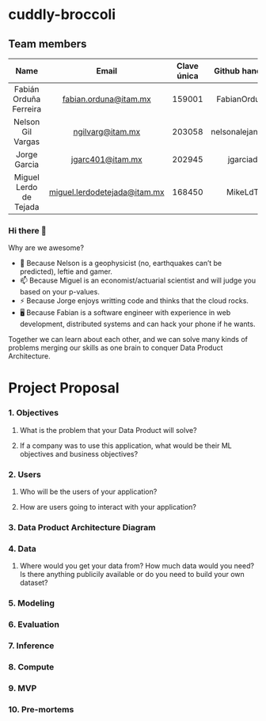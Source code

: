 # cuddly-broccoli

## Team members

| Name  | Email | Clave única | Github handler
| :-------------: | :-------------: | :-------------: | :-------------:
| Fabián Orduña Ferreira  | fabian.orduna@itam.mx  | 159001  | FabianOrduna 
| Nelson Gil Vargas  | ngilvarg@itam.mx  | 203058  | nelsonalejandrov
| Jorge Garcia  | jgarc401@itam.mx  | 202945  | jgarciad
| Miguel Lerdo de Tejada  | miguel.lerdodetejada@itam.mx  | 168450  | MikeLdT


### Hi there 👋

Why are we awesome?

-	🔭 Because Nelson is a geophysicist (no, earthquakes can’t be predicted), leftie and gamer.
-	📫 Because Miguel is an economist/actuarial scientist and will judge you based on your p-values. 
-	⚡ Because Jorge enjoys writting code and thinks that the cloud rocks. 
- 🖥️ Because Fabian is a software engineer with experience in web development, distributed systems and can hack your phone if he wants.

Together we can learn about each other, and we can solve many kinds of problems merging our skills as one brain to conquer Data Product Architecture.

# Project Proposal 

### 1. Objectives

1. What is the problem that your Data Product will solve? 

2. If a company was to use this application, what would be their ML objectives and business objectives? 

### 2. Users

1. Who will be the users of your application?

2. How are users going to interact with your application? 

### 3. Data Product Architecture Diagram

### 4. Data

1. Where would you get your data from? How much data would you need? Is there anything publicily available or do you need to build your own dataset? 

### 5. Modeling

### 6. Evaluation

### 7. Inference

### 8. Compute

### 9. MVP

### 10. Pre-mortems
